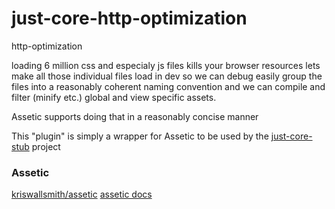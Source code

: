 # just-core-http-optimization
http-optimization

loading 6 million css and especialy js files kills your browser resources
lets make all those individual files load in dev so we can debug easily
group the files into a reasonably coherent naming convention and we can 
compile and filter (minify etc.) global and view specific assets.

Assetic supports doing that in a reasonably concise manner

This "plugin" is simply a wrapper for Assetic to be used by the [just-core-stub](https://github.com/CHGLongStone/just-core-stub) project

### Assetic

[kriswallsmith/assetic](https://github.com/kriswallsmith/assetic)
[assetic docs](https://github.com/kriswallsmith/assetic/blob/master/docs/en/index.md)
